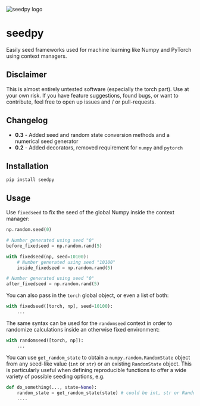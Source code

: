![seedpy logo](https://i.imgur.com/Rvv9Z3g.png)

# seedpy
Easily seed frameworks used for machine learning like Numpy and PyTorch using context managers.

## Disclaimer
This is almost entirely untested software (especially the torch part). Use at your own risk.
If you have feature suggestions, found bugs, or want to contribute, feel free to open up issues and / or pull-requests.

## Changelog

* **0.3** - Added seed and random state conversion methods and a numerical seed generator
* **0.2** - Added decorators, removed requirement for `numpy` and `pytorch`


## Installation
`pip install seedpy`

## Usage
Use `fixedseed` to fix the seed of the global Numpy inside the context manager:

```python
np.random.seed(0)

# Number generated using seed "0"
before_fixedseed = np.random.rand(5)

with fixedseed(np, seed=10100):
    # Number generated using seed "10100"
    inside_fixedseed = np.random.rand(5)

# Number generated using seed "0"
after_fixedseed = np.random.rand(5)
```

You can also pass in the `torch` global object, or even a list of both: 
```python
with fixedseed([torch, np], seed=10100):
    ...
```

The same syntax can be used for the `randomseed` context in order to randomize calculations inside an otherwise fixed environment:
```python
with randomseed([torch, np]):
    ...
```


You can use `get_random_state` to obtain a `numpy.random.RandomState` object from any seed-like value (`int` or `str`) or an existing `RandomState` object.
This is particularly useful when defining reproducible functions to offer a wide variety of possible seeding options, e.g.
```python
def do_something(..., state=None):
    random_state = get_random_state(state) # could be int, str or RandomState
    ....
```

